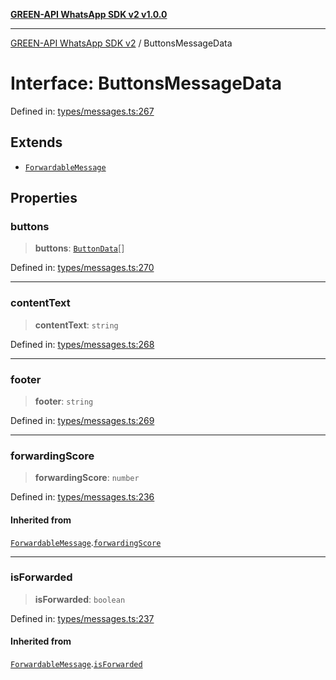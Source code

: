 [**GREEN-API WhatsApp SDK v2 v1.0.0**](../README.md)

***

[GREEN-API WhatsApp SDK v2](../globals.md) / ButtonsMessageData

# Interface: ButtonsMessageData

Defined in: [types/messages.ts:267](https://github.com/green-api/whatsapp-api-client-js-v2/blob/6c31521abaa4e85365f3538298181cae99417bce/src/types/messages.ts#L267)

## Extends

- [`ForwardableMessage`](ForwardableMessage.md)

## Properties

### buttons

> **buttons**: [`ButtonData`](ButtonData.md)[]

Defined in: [types/messages.ts:270](https://github.com/green-api/whatsapp-api-client-js-v2/blob/6c31521abaa4e85365f3538298181cae99417bce/src/types/messages.ts#L270)

***

### contentText

> **contentText**: `string`

Defined in: [types/messages.ts:268](https://github.com/green-api/whatsapp-api-client-js-v2/blob/6c31521abaa4e85365f3538298181cae99417bce/src/types/messages.ts#L268)

***

### footer

> **footer**: `string`

Defined in: [types/messages.ts:269](https://github.com/green-api/whatsapp-api-client-js-v2/blob/6c31521abaa4e85365f3538298181cae99417bce/src/types/messages.ts#L269)

***

### forwardingScore

> **forwardingScore**: `number`

Defined in: [types/messages.ts:236](https://github.com/green-api/whatsapp-api-client-js-v2/blob/6c31521abaa4e85365f3538298181cae99417bce/src/types/messages.ts#L236)

#### Inherited from

[`ForwardableMessage`](ForwardableMessage.md).[`forwardingScore`](ForwardableMessage.md#forwardingscore)

***

### isForwarded

> **isForwarded**: `boolean`

Defined in: [types/messages.ts:237](https://github.com/green-api/whatsapp-api-client-js-v2/blob/6c31521abaa4e85365f3538298181cae99417bce/src/types/messages.ts#L237)

#### Inherited from

[`ForwardableMessage`](ForwardableMessage.md).[`isForwarded`](ForwardableMessage.md#isforwarded)
